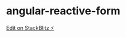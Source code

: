 # angular-reactive-form

[Edit on StackBlitz ⚡️](https://stackblitz.com/edit/create-a-basic-angular-component-mfd7it)